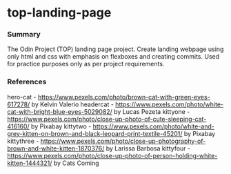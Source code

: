 # top-landing-page

### Summary

The Odin Project (TOP) landing page project. Create landing webpage using only html and css with emphasis on flexboxes and creating commits. Used for practice purposes only as per project requirements.

### References

hero-cat - https://www.pexels.com/photo/brown-cat-with-green-eyes-617278/ by Kelvin Valerio
headercat - https://www.pexels.com/photo/white-cat-with-bright-blue-eyes-5029082/ by Lucas Pezeta
kittyone - https://www.pexels.com/photo/close-up-photo-of-cute-sleeping-cat-416160/ by Pixabay
kittytwo - https://www.pexels.com/photo/white-and-grey-kitten-on-brown-and-black-leopard-print-textile-45201/ by Pixabay
kittythree - https://www.pexels.com/photo/close-up-photography-of-brown-and-white-kitten-1870376/ by Larissa Barbosa
kittyfour - https://www.pexels.com/photo/close-up-photo-of-person-holding-white-kitten-1444321/ by Cats Coming
